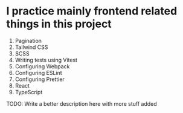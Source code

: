# I practice mainly frontend related things in this project

1. Pagination
2. Tailwind CSS
3. SCSS
4. Writing tests using Vitest
5. Configuring Webpack
6. Configuring ESLint
7. Configuring Prettier
8. React
9. TypeScript

TODO: Write a better description here with more stuff added
